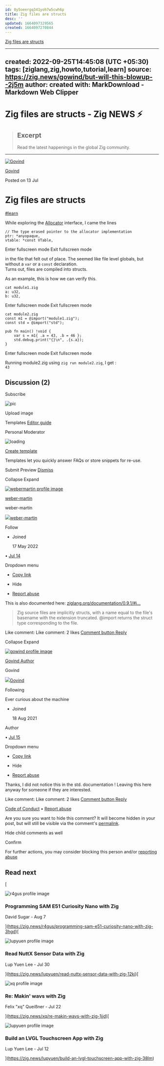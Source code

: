```yaml
---
id: 0y5oeergq341yoh7w5cwh6p
title: Zig files are structs
desc: ''
updated: 1664097329565
created: 1664097270844
---
```

[Zig files are structs](https://zig.news/gowind/zig-files-are-structs-288j)

---
created: 2022-09-25T14:45:08 (UTC +05:30)
tags: [ziglang,zig,howto,tutorial,learn]
source: https://zig.news/gowind/but-will-this-blowup--2j5m
author: 
created with: MarkDownload - Markdown Web Clipper
---

# Zig files are structs - Zig NEWS ⚡

> ## Excerpt
> Read the latest happenings in the global Zig community.

---
[![Govind](https://zig.news/images/3dgm2ia6t7-n61xejLJxkpGaaTZ1kngXuyjqX_MmsjM/rs:fill:50:50/mb:500000/ar:1/aHR0cHM6Ly96aWcu/bmV3cy91cGxvYWRz/L3VzZXIvcHJvZmls/ZV9pbWFnZS8xODYv/N2FlNjY5OGUtZWQ2/OC00YmY5LWE4MDAt/ZTNlNzE1MzhiYmY3/LmpwZWc)](https://zig.news/gowind)

[Govind](https://zig.news/gowind)

Posted on 13 Jul

# Zig files are structs

[#learn](https://zig.news/t/learn)

While exploring the [Allocator](https://github.com/ziglang/zig/blob/master/lib/std/mem/Allocator.zig) interface, I came the lines  

```
// The type erased pointer to the allocator implementation
ptr: *anyopaque,
vtable: *const VTable,
```

Enter fullscreen mode Exit fullscreen mode

in the file that felt out of place. The seemed like file level globals, but without a `var` or a `const` declaration.  
Turns out, files are compiled into structs.

As an example, this is how we can verify this.  

```
cat module1.zig
a: u32,
b: u32,
```

Enter fullscreen mode Exit fullscreen mode

```
cat module2.zig
const m1 = @import("module1.zig");
const std = @import("std");

pub fn main() !void {
    var s = m1{ .a = 43, .b = 46 };
    std.debug.print("{}\n", .{s.a});
}
```

Enter fullscreen mode Exit fullscreen mode

Running module2.zig using `zig run module2.zig`, I get :  
`43`

## Discussion (2)

Subscribe

   ![pic](https://zig.news/images/AFnuzE8SEpsvbsWNxqdbyDBQIoo2oKemtXNMk0fGdR4/rs:fill:90:90/mb:500000/ar:1/aHR0cHM6Ly96aWcu/bmV3cy91cGxvYWRz/L3VzZXIvcHJvZmls/ZV9pbWFnZS82MTEv/MjdlMzMxNjQtODJi/Ni00ZTVlLThhZTYt/MmMyNzUyNmNlMTM1/LnBuZw)

 Upload image  

Templates [Editor guide](https://zig.news/p/editor_guide "Markdown Guide")

Personal Moderator

![loading](https://zig.news/assets/loading-ellipsis-b714cf681fd66c853ff6f03dd161b77aa3c80e03cdc06f478b695f42770421e9.svg)

[Create template](https://zig.news/settings/response-templates)

Templates let you quickly answer FAQs or store snippets for re-use.

Submit Preview [Dismiss](https://zig.news/404.html)

Collapse Expand

[![webermartin profile image](https://zig.news/images/5IjWS3j0ZBa_r6cnP5IsjQEq55HcID_f51M9v_fzL7g/rs:fill:50:50/mb:500000/ar:1/aHR0cHM6Ly96aWcu/bmV3cy91cGxvYWRz/L3VzZXIvcHJvZmls/ZV9pbWFnZS81MDAv/MTk3ZWY5Y2ItMWZi/OC00ZTYzLThiOTkt/OWEwNjA5OGVlYTk5/LnBuZw)](https://zig.news/webermartin)

[weber-martin](https://zig.news/webermartin)

weber-martin

 [![](https://zig.news/images/tlJfEity6fh7iDWmEVY2A_u4dl5-9trYopeeLrgtb-Q/rs:fill:90:90/mb:500000/ar:1/aHR0cHM6Ly96aWcu/bmV3cy91cGxvYWRz/L3VzZXIvcHJvZmls/ZV9pbWFnZS81MDAv/MTk3ZWY5Y2ItMWZi/OC00ZTYzLThiOTkt/OWEwNjA5OGVlYTk5/LnBuZw)weber-martin](https://zig.news/webermartin)

Follow

-   Joined
    
    17 May 2022
    

• [Jul 14](https://zig.news/webermartin/comment/al)

Dropdown menu

-   [Copy link](https://zig.news/webermartin/comment/al)

-   Hide

-   [Report abuse](https://zig.news/report-abuse?url=https://zig.news/webermartin/comment/al)

This is also documented here: [ziglang.org/documentation/0.9.1/#i...](https://ziglang.org/documentation/0.9.1/#import)

> Zig source files are implicitly structs, with a name equal to the file's basename with the extension truncated. @import returns the struct type corresponding to the file.

Like comment: Like comment: 2 likes [Comment button Reply](https://zig.news/gowind/but-will-this-blowup--2j5m#/gowind/zig-files-are-structs-288j/comments/new/al)

Collapse Expand

[![gowind profile image](https://zig.news/images/3dgm2ia6t7-n61xejLJxkpGaaTZ1kngXuyjqX_MmsjM/rs:fill:50:50/mb:500000/ar:1/aHR0cHM6Ly96aWcu/bmV3cy91cGxvYWRz/L3VzZXIvcHJvZmls/ZV9pbWFnZS8xODYv/N2FlNjY5OGUtZWQ2/OC00YmY5LWE4MDAt/ZTNlNzE1MzhiYmY3/LmpwZWc)](https://zig.news/gowind)

[Govind Author](https://zig.news/gowind)

Govind

 [![](https://zig.news/images/qsLCBnzer13wa3qju94JsorzAXlT8TUjFHJoHeUQD5A/rs:fill:90:90/mb:500000/ar:1/aHR0cHM6Ly96aWcu/bmV3cy91cGxvYWRz/L3VzZXIvcHJvZmls/ZV9pbWFnZS8xODYv/N2FlNjY5OGUtZWQ2/OC00YmY5LWE4MDAt/ZTNlNzE1MzhiYmY3/LmpwZWc)Govind](https://zig.news/gowind)

Following

Ever curious about the machine

-   Joined
    
    18 Aug 2021
    

Author

• [Jul 15](https://zig.news/gowind/comment/an)

Dropdown menu

-   [Copy link](https://zig.news/gowind/comment/an)

-   Hide

-   [Report abuse](https://zig.news/report-abuse?url=https://zig.news/gowind/comment/an)

Thanks, I did not notice this in the std. documentation ! Leaving this here anyway for someone if they are interested.

Like comment: Like comment: 2 likes [Comment button Reply](https://zig.news/gowind/but-will-this-blowup--2j5m#/gowind/zig-files-are-structs-288j/comments/new/an)

[Code of Conduct](https://zig.news/code-of-conduct) • [Report abuse](https://zig.news/report-abuse)

Are you sure you want to hide this comment? It will become hidden in your post, but will still be visible via the comment's [permalink](https://zig.news/gowind/but-will-this-blowup--2j5m#).

Hide child comments as well

Confirm

For further actions, you may consider blocking this person and/or [reporting abuse](https://zig.news/report-abuse)

## Read next

[

![r4gus profile image](https://zig.news/images/DyhQRKmY9XKs2mp8jB79jPEH_7_Pfd3EXjZGB4h-f7A/s:100:100/mb:500000/ar:1/aHR0cHM6Ly96aWcu/bmV3cy91cGxvYWRz/L3VzZXIvcHJvZmls/ZV9pbWFnZS81NTIv/NDhiYWVkNDMtMTk4/Yy00OGQ1LWI0NjAt/MzkyMDdjZGYxYTdm/LmpwZWc)

### Programming SAM E51 Curiosity Nano with Zig

David Sugar - Aug 7





](https://zig.news/r4gus/programming-sam-e51-curiosity-nano-with-zig-3hgd)[

![lupyuen profile image](https://zig.news/images/HeerEdpjz8TadZYHofEkwNFyfQRZgUNX6WPRQJeOTo8/s:100:100/mb:500000/ar:1/aHR0cHM6Ly96aWcu/bmV3cy91cGxvYWRz/L3VzZXIvcHJvZmls/ZV9pbWFnZS81MTMv/YTAxY2JiNDAtNTMz/My00ZDk3LTkxMWIt/YTUzMWFhZWYzMTZm/LmpwZWc)

### Read NuttX Sensor Data with Zig

Lup Yuen Lee - Jul 30





](https://zig.news/lupyuen/read-nuttx-sensor-data-with-zig-12ki)[

![xq profile image](https://zig.news/images/bJRy3qkj5ZVNjuQo_Dfo5FEEkEoeQ7XPo2Pj5VxPops/s:100:100/mb:500000/ar:1/aHR0cHM6Ly96aWcu/bmV3cy91cGxvYWRz/L3VzZXIvcHJvZmls/ZV9pbWFnZS8xMi9m/Mzg3NmViMS0wMWRk/LTRhMTItYjgwMC1j/YmM5N2FkYjZjZTcu/anBn)

### Re: Makin' wavs with Zig

Felix "xq" Queißner - Jul 22





](https://zig.news/xq/re-makin-wavs-with-zig-1jjd)[

![lupyuen profile image](https://zig.news/images/HeerEdpjz8TadZYHofEkwNFyfQRZgUNX6WPRQJeOTo8/s:100:100/mb:500000/ar:1/aHR0cHM6Ly96aWcu/bmV3cy91cGxvYWRz/L3VzZXIvcHJvZmls/ZV9pbWFnZS81MTMv/YTAxY2JiNDAtNTMz/My00ZDk3LTkxMWIt/YTUzMWFhZWYzMTZm/LmpwZWc)

### Build an LVGL Touchscreen App with Zig

Lup Yuen Lee - Jul 12





](https://zig.news/lupyuen/build-an-lvgl-touchscreen-app-with-zig-38lm)
